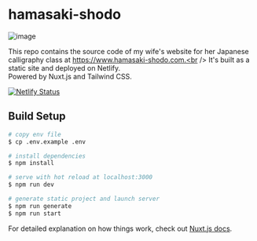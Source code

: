# hamasaki-shodo
![image](https://user-images.githubusercontent.com/7438395/109374223-aaeadb80-78ee-11eb-8317-edf3244511ca.png)

This repo contains the source code of my wife's website for her Japanese calligraphy class at https://www.hamasaki-shodo.com.<br />
It's built as a static site and deployed on Netlify.<br />
Powered by Nuxt.js and Tailwind CSS.

[![Netlify Status](https://api.netlify.com/api/v1/badges/8b1f10db-4444-4af8-a670-c62eb3afd64b/deploy-status)](https://app.netlify.com/sites/hamasaki-shodo/deploys)

## Build Setup

```bash
# copy env file
$ cp .env.example .env

# install dependencies
$ npm install

# serve with hot reload at localhost:3000
$ npm run dev

# generate static project and launch server
$ npm run generate
$ npm run start
```

For detailed explanation on how things work, check out [Nuxt.js docs](https://nuxtjs.org).
